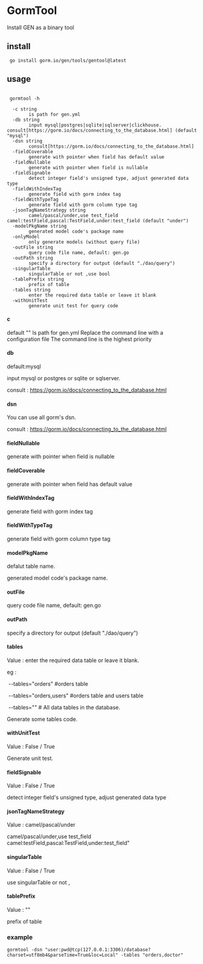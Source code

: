 # GormTool

Install GEN as a binary tool

## install

```shell
 go install gorm.io/gen/tools/gentool@latest
```

## usage

```shell
 
 gormtool -h  
 
  -c string
        is path for gen.yml
  -db string
        input mysql|postgres|sqlite|sqlserver|clickhouse. consult[https://gorm.io/docs/connecting_to_the_database.html] (default "mysql")
  -dsn string
        consult[https://gorm.io/docs/connecting_to_the_database.html]
  -fieldCoverable
        generate with pointer when field has default value
  -fieldNullable
        generate with pointer when field is nullable
  -fieldSignable
        detect integer field's unsigned type, adjust generated data type
  -fieldWithIndexTag
        generate field with gorm index tag
  -fieldWithTypeTag
        generate field with gorm column type tag
  -jsonTagNameStrategy string
        camel/pascal/under,use test_field camel:testField,pascal:TestField,under:test_field (default "under")
  -modelPkgName string
        generated model code's package name
  -onlyModel
        only generate models (without query file)
  -outFile string
        query code file name, default: gen.go
  -outPath string
        specify a directory for output (default "./dao/query")
  -singularTable
        singularTable or not ,use bool
  -tablePrefix string
        prefix of table
  -tables string
        enter the required data table or leave it blank
  -withUnitTest
        generate unit test for query code

```
#### c
default ""
Is path for gen.yml
Replace the command line with a configuration file
The command line is the highest priority


#### db

default:mysql

input mysql or postgres or sqlite or sqlserver.

consult : https://gorm.io/docs/connecting_to_the_database.html

#### dsn

You can use all gorm's dsn.

 consult : https://gorm.io/docs/connecting_to_the_database.html

#### fieldNullable

generate with pointer when field is nullable

#### fieldCoverable

generate with pointer when field has default value

#### fieldWithIndexTag

generate field with gorm index tag

#### fieldWithTypeTag

generate field with gorm column type tag

#### modelPkgName

defalut table name.

 generated model code's package name.

#### outFile

 query code file name, default: gen.go

#### outPath

specify a directory for output (default "./dao/query")

#### tables

Value : enter the required data table or leave it blank.

eg :

​       --tables="orders" #orders table

​       --tables="orders,users" #orders table and users table

​       --tables=""          # All data tables in the database.

Generate some tables code.

#### withUnitTest

Value : False / True

Generate unit test.

#### fieldSignable

Value : False / True

detect integer field's unsigned type, adjust generated data type

#### jsonTagNameStrategy

Value : camel/pascal/under

camel/pascal/under,use test_field camel:testField,pascal:TestField,under:test_field"

#### singularTable

Value : False / True

use singularTable  or not , 

#### tablePrefix

Value : ""

prefix of table


### example

```shell
gormtool -dsn "user:pwd@tcp(127.0.0.1:3306)/database?charset=utf8mb4&parseTime=True&loc=Local" -tables "orders,doctor"
```